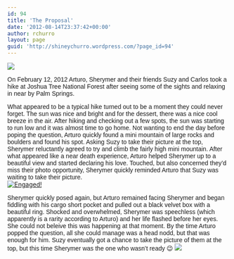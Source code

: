 ```yaml
---
id: 94
title: 'The Proposal'
date: '2012-08-14T23:37:42+00:00'
author: rchurro
layout: page
guid: 'http://shineychurro.wordpress.com/?page_id=94'
---
```


![](http://wwcdn.weddingwire.com/static/wedding/1755001_1760000/1759088/Image/7565775062_5e120b18b3_o(1).jpg)

<span style="font-family:lucida sans unicode, lucida grande, sans-serif;">On February 12, 2012 Arturo, Sherymer and their friends Suzy and Carlos took a hike at Joshua Tree National Forest after seeing some of the sights and relaxing in near by Palm Springs. </span>

<span style="font-family:lucida sans unicode, lucida grande, sans-serif;">What appeared to be a typical hike turned out to be a moment they could never forget. The sun was nice and bright and for the dessert, there was a nice cool breeze in the air. After hiking and checking out a few spots, the sun was starting to run low and it was almost time to go home. Not wanting to end the day before poping the question, Arturo quickly found a mini mountain of large rocks and boulders and found his spot. Asking Suzy to take their picture at the top, Sherymer reluctantly agreed to try and climb the fairly high mini mountain. After what appeared like a near death experience, Arturo helped Sherymer up to a beautiful view and started declaring his love. Touched, but also concerned they’d miss their photo opportunity, Sherymer quickly reminded Arturo that Suzy was waiting to take their picture.</span>  
[ ![](https://wordpress.shineychurro.com/wp-content/uploads/2012/08/after-engagement.jpg?w=300 "Engaged!")](https://wordpress.shineychurro.com/wp-content/uploads/2012/08/after-engagement.jpg)

<span style="font-family:lucida sans unicode, lucida grande, sans-serif;">Sherymer quickly posed again, but Arturo remained facing Sherymer and began fiddling with his cargo short pocket and pulled out a black velvet box with a beautiful ring. Shocked and overwhelmed, Sherymer was speechless (which apparently is a rarity according to Arturo) and her life flashed before her eyes. She could not beleive this was happening at that moment. By the time Arturo popped the question, all she could manage was a head nodd, but that was enough for him. Suzy eventually got a chance to take the picture of them at the top, but this time Sherymer was the one who wasn’t ready 😉</span> ![](https://sphotos-a.xx.fbcdn.net/hphotos-ash4/412443_10150588850687514_1095139658_o.jpg)